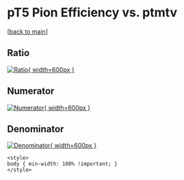 # pT5 Pion Efficiency vs. ptmtv

[[back to main](./)]



## Ratio

[![Ratio](../mtv/var/pT5_211_eff_ptmtv.png){ width=600px }](../mtv/var/pT5_211_eff_ptmtv.pdf)

## Numerator

[![Numerator](../mtv/num/pT5_211_eff_ptmtv_num.png){ width=600px }](../mtv/num/pT5_211_eff_ptmtv_num.pdf)

## Denominator

[![Denominator](../mtv/den/pT5_211_eff_ptmtv_den.png){ width=600px }](../mtv/den/pT5_211_eff_ptmtv_den.pdf)


``` {=html}
<style>
body { min-width: 100% !important; }
</style>
```
